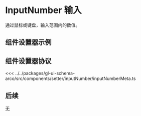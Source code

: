 <script setup>
import Example from '../../.vitepress/components/setter/inputNumber/Example.vue';
import {InputNumberMeta as componentMeta} from "@geelato/gl-ui-schema-arco";
</script>


# InputNumber 输入
通过鼠标或键盘，输入范围内的数值。

## 组件设置器示例

<Example /> 

## 组件设置器协议

<ComponentBuilderExample :componentMeta="componentMeta"/>
<<< ../../packages/gl-ui-schema-arco/src/components/setter/inputNumber/inputNumberMeta.ts

## 后续
无

